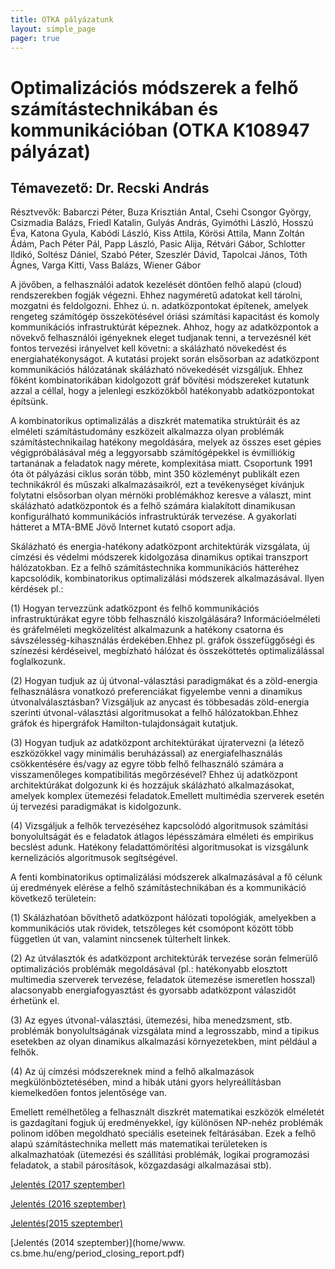 ```yaml
---
title: OTKA pályázatunk
layout: simple_page 
pager: true 
---
```


 
Optimalizációs módszerek a felhő számítástechnikában és kommunikációban (OTKA K108947 pályázat)
================================================================================================

Témavezető: Dr. Recski András
------------------------------

Résztvevők: Babarczi Péter, Buza Krisztián Antal, Csehi Csongor György, Csizmadia Balázs, Friedl Katalin,  Gulyás András, Gyimóthi László, Hosszú Éva, Katona Gyula, Kabódi László, Kiss Attila, Körösi Attila, Mann Zoltán Ádám, Pach Péter Pál, Papp László, Pasic Alija, Rétvári Gábor, Schlotter Ildikó, Soltész Dániel, Szabó Péter, Szeszlér Dávid, Tapolcai János, Tóth Ágnes,  Varga Kitti, Vass Balázs, Wiener Gábor


A jövőben, a felhasználói adatok kezelését döntően felhő alapú (cloud) rendszerekben fogják végezni. Ehhez nagyméretű adatokat kell tárolni, mozgatni és feldolgozni. Ehhez ú. n. adatközpontokat építenek, amelyek rengeteg számítógép összekötésével óriási számítási kapacitást és komoly kommunikációs infrastruktúrát képeznek. Ahhoz, hogy az adatközpontok a növekvő felhasználói igényeknek eleget tudjanak tenni, a tervezésnél két fontos tervezési irányelvet kell követni: a skálázható növekedést és energiahatékonyságot. A kutatási projekt során elsősorban az adatközpont kommunikációs hálózatának skálázható növekedését vizsgáljuk. Ehhez főként kombinatorikában kidolgozott gráf bővítési módszereket kutatunk azzal a céllal, hogy a jelenlegi eszközökből hatékonyabb adatközpontokat építsünk.

A kombinatorikus optimalizálás a diszkrét matematika struktúráit és az elméleti számítástudomány eszközeit alkalmazza olyan problémák számítástechnikailag hatékony megoldására, melyek az összes eset gépies végigpróbálásával még a leggyorsabb számítógépekkel is évmilliókig tartanának a feladatok nagy mérete, komplexitása miatt. Csoportunk 1991 óta öt pályázási ciklus során több, mint 350 közleményt publikált ezen technikákról és műszaki alkalmazásaikról, ezt a tevékenységet kívánjuk folytatni elsősorban olyan mérnöki problémákhoz keresve a választ, mint skálázható adatközpontok és a felhő számára kialakított dinamikusan konfigurálható kommunikációs infrastruktúrák tervezése. A gyakorlati hátteret a MTA-BME Jövő Internet kutató csoport adja.



Skálázható és energia-hatékony adatközpont architektúrák vizsgálata, új címzési és védelmi módszerek kidolgozása dinamikus optikai transzport hálózatokban. Ez a felhő számítástechnika kommunikációs hátteréhez kapcsolódik, kombinatorikus optimalizálási módszerek alkalmazásával. Ilyen kérdések pl.:

(1) Hogyan tervezzünk adatközpont és felhő kommunikációs infrastruktúrákat egyre több felhasználó kiszolgálására? Információelméleti és gráfelméleti megközelítést alkalmazunk a hatékony csatorna és sávszélesség-kihasználás érdekében.Ehhez pl. gráfok összefüggőségi és színezési kérdéseivel, megbízható hálózat és összeköttetés optimalizálással foglalkozunk.

(2) Hogyan tudjuk az új útvonal-választási paradigmákat és a zöld-energia felhasználásra vonatkozó preferenciákat figyelembe venni a dinamikus útvonalválasztásban? Vizsgáljuk az anycast és többesadás zöld-energia szerinti útvonal-választási algoritmusokat a felhő hálózatokban.Ehhez gráfok és hipergráfok Hamilton-tulajdonságait kutatjuk.

(3) Hogyan tudjuk az adatközpont architektúrákat újratervezni (a létező eszközökkel vagy minimális beruházással) az energiafelhasználás csökkentésére és/vagy az egyre több felhő felhasználó számára a visszamenőleges kompatibilitás megőrzésével? Ehhez új adatközpont architektúrákat dolgozunk ki és hozzájuk skálázható alkalmazásokat, amelyek komplex ütemezési feladatok.Emellett multimédia szerverek esetén új tervezési paradigmákat is kidolgozunk.

(4) Vizsgáljuk a felhők tervezéséhez kapcsolódó algoritmusok számítási bonyolultságát és e feladatok átlagos lépésszámára elméleti és empirikus becslést adunk. Hatékony feladattömörítési algoritmusokat is vizsgálunk kernelizációs algoritmusok segítségével.



A fenti kombinatorikus optimalizálási módszerek alkalmazásával a fő célunk új eredmények elérése a felhő számítástechnikában és a kommunikáció következő területein:

(1) Skálázhatóan bővíthető adatközpont hálózati topológiák, amelyekben a kommunikációs utak rövidek, tetszőleges két csomópont között több független út van, valamint nincsenek túlterhelt linkek.

(2) Az útválasztók és adatközpont architektúrák tervezése során felmerülő optimalizációs problémák megoldásával (pl.: hatékonyabb elosztott multimedia szerverek tervezése, feladatok ütemezése ismeretlen hosszal) alacsonyabb energiafogyasztást és gyorsabb adatközpont válaszidőt érhetünk el.

(3) Az egyes útvonal-választási, ütemezési, hiba menedzsment, stb. problémák bonyolultságának vizsgálata mind a legrosszabb, mind a tipikus esetekben az olyan dinamikus alkalmazási környezetekben, mint például a felhők.

(4) Az új címzési módszereknek mind a felhő alkalmazások megkülönböztetésében, mind a hibák utáni gyors helyreállításban kiemelkedően fontos jelentősége van.



Emellett remélhetőleg a felhasznált diszkrét matematikai eszközök elméletét is gazdagítani fogjuk új eredményekkel, így különösen NP-nehéz problémák polinom időben megoldható speciális eseteinek feltárásában. Ezek a felhő alapú számítástechnika mellett más matematikai területeken is alkalmazhatóak (ütemezési és szállítási problémák, logikai programozási feladatok, a stabil párosítások, közgazdasági alkalmazásai stb).

[Jelentés (2017 szeptember)](http://www.cs.bme.hu/eng/period_closing_report_2017_sept_long_version.doc)

[Jelentés (2016 szeptember)](http://www.cs.bme.hu/eng/period_closing_report_2016_sept_long_version.doc)

[Jelentés(2015 szeptember)](http://www.cs.bme.hu/eng/period_closing_report_2015_sept_long_version.pdf)

[Jelentés (2014 szeptember)](home/www. cs.bme.hu/eng/period_closing_report.pdf)

